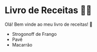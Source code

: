 # Livro de Receitas :man_cook:

Olá! Bem vinde ao meu livro de receitas! :wave:

- Strogonoff de Frango
- Pavê
- Macarrão

